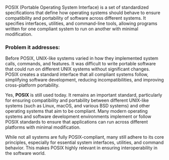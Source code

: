 POSIX (Portable Operating System Interface) is a set of standardized specifications that define how operating systems should behave to ensure compatibility and portability of software across different systems. It specifies interfaces, utilities, and command-line tools, allowing programs written for one compliant system to run on another with minimal modification.

### Problem it addresses:

Before POSIX, UNIX-like systems varied in how they implemented system calls, commands, and features. It was difficult to write portable software that could run on different UNIX systems without significant changes. POSIX creates a standard interface that all compliant systems follow, simplifying software development, reducing incompatibilities, and improving cross-platform portability.

Yes, **POSIX** is still used today. It remains an important standard, particularly for ensuring compatibility and portability between different UNIX-like systems (such as Linux, macOS, and various BSD systems) and other operating systems that aim to be compliant. Many modern operating systems and software development environments implement or follow POSIX standards to ensure that applications can run across different platforms with minimal modification. 

While not all systems are fully POSIX-compliant, many still adhere to its core principles, especially for essential system interfaces, utilities, and command behavior. This makes POSIX highly relevant in ensuring interoperability in the software world.
